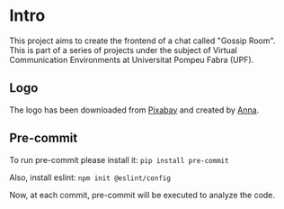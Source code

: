 # Intro

This project aims to create the frontend of a chat called "Gossip Room". This is part of a series of projects under the subject of
Virtual Communication Environments at Universitat Pompeu Fabra (UPF).

## Logo

The logo has been downloaded from [Pixabay](https://pixabay.com//?utm_source=link-attribution&amp;utm_medium=referral&amp;utm_campaign=image&amp;utm_content=347229)
and created by [Anna](https://pixabay.com/users/kropekk_pl-114936/?utm_source=link-attribution&amp;utm_medium=referral&amp;utm_campaign=image&amp;utm_content=347229).

## Pre-commit

To run pre-commit please install it:
``pip install pre-commit``

Also, install eslint:
``npm init @eslint/config``

Now, at each commit, pre-commit will be executed to analyze the code.
